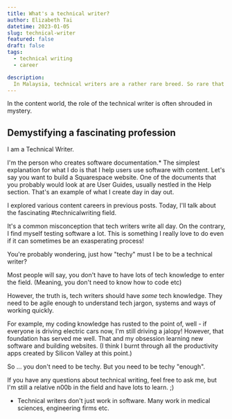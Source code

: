 ```yaml
---
title: What's a technical writer?
author: Elizabeth Tai
datetime: 2023-01-05
slug: technical-writer
featured: false
draft: false
tags:
  - technical writing
  - career

description:
  In Malaysia, technical writers are a rather rare breed. So rare that I still see job ads that advertise for the wrong requirements.
---
```


In the content world, the role of the technical writer is often shrouded in mystery.

## Demystifying a fascinating profession

I am a Technical Writer.

I'm the person who creates software documentation.* The simplest explanation for what I do is that I help users use software with content. Let's say you want to build a Squarespace website. One of the documents that you probably would look at are User Guides, usually nestled in the Help section. That's an example of what I create day in day out.

I explored various content careers in previous posts. Today, I'll talk about the fascinating #technicalwriting field.

It's a common misconception that tech writers write all day. On the contrary, I find myself testing software a lot. This is something I really love to do even if it can sometimes be an exasperating process!

You're probably wondering, just how "techy" must I be to be a technical writer?

Most people will say, you don't have to have lots of tech knowledge to enter the field. (Meaning, you don't need to know how to code etc)

However, the truth is, tech writers should have *some* tech knowledge. They need to be agile enough to understand tech jargon, systems and ways of working quickly.

For example, my coding knowledge has rusted to the point of, well - if everyone is driving electric cars now, I'm still driving a jalopy! However, that foundation has served me well. That and my obsession learning new software and building websites. (I think I burnt through all the productivity apps created by Silicon Valley at this point.)

So ... you don't need to be techy. But you need to be techy "enough".

If you have any questions about technical writing, feel free to ask me, but I'm still a relative n00b in the field and have lots to learn. ;)


* Technical writers don't just work in software. Many work in medical sciences, engineering firms etc.
